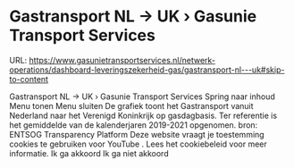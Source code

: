 # Gastransport NL -> UK › Gasunie Transport Services

URL: https://www.gasunietransportservices.nl/netwerk-operations/dashboard-leveringszekerheid-gas/gastransport-nl---uk#skip-to-content

Gastransport NL -> UK › Gasunie Transport Services
Spring naar inhoud
Menu tonen
Menu sluiten
De grafiek toont het Gastransport vanuit Nederland naar het Verenigd Koninkrijk op gasdagbasis. Ter referentie is het gemiddelde van de kalenderjaren 2019-2021 opgenomen.
bron:
ENTSOG Transparency Platform
Deze website vraagt je toestemming cookies te gebruiken voor
YouTube
. Lees het
cookiebeleid
voor meer informatie.
Ik ga akkoord
Ik ga niet akkoord